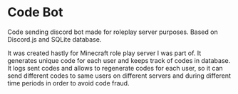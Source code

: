 # Code Bot

Code sending discord bot made for roleplay server purposes. Based on Discord.js and SQLite database.

It was created hastly for Minecraft role play server I was part of. It generates unique code for each user and keeps track of codes in database. It logs sent codes and allows to regenerate codes for each user, so it can send different codes to same users on different servers and during different time periods in order to avoid code fraud.
